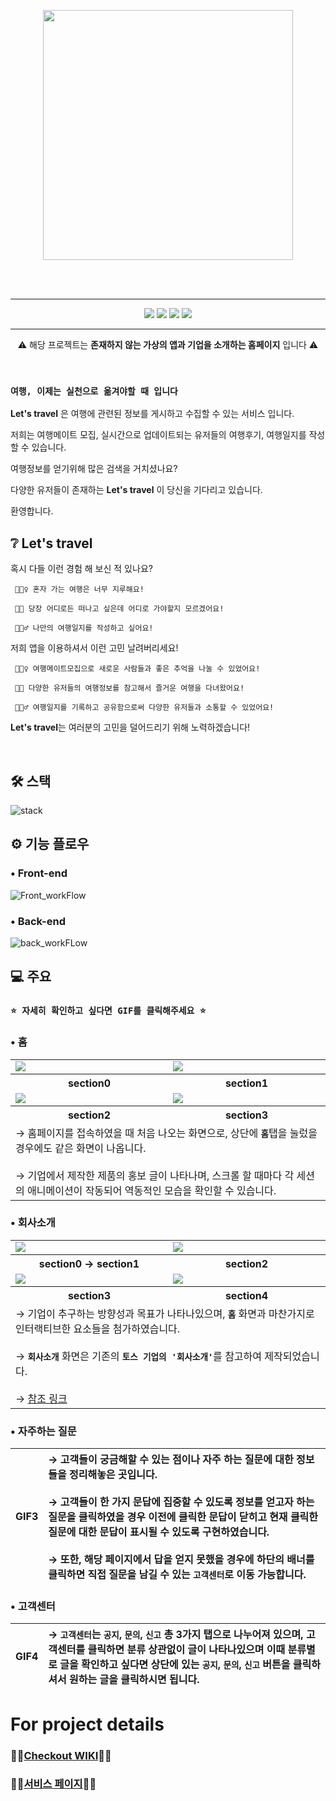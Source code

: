 <br><br>
<p align="center">
    <img width=400 src="https://github.com/psh0121/kukbi_frontendProject_self/assets/65241463/32231ad6-4b1c-49f5-8d51-cd05d283c5d0">
</p>
<br><br>

---
<p align="center">
<img src="https://img.shields.io/badge/Version-v 1.0.0-c86758?style=flat"> <img src="https://img.shields.io/badge/JAVA-v 18.0.2.1-blue?style=flat"> <img src="https://img.shields.io/badge/ORACLE-v%2011.2.0.2.0-F80000?style=flat"> <img src="https://img.shields.io/badge/Apache%20Tomcat-v%208.5-F8DC75?style=flat"> 
</p>

---

<p align="center">⚠️ 해당 프로젝트는 <b>존재하지 않는 가상의 앱과 기업을 소개하는 홈페이지</b> 입니다 ⚠️ </p>

<br>

### `여행, 이제는 실천으로 옮겨야할 때 입니다`

**Let's travel** 은 여행에 관련된 정보를 게시하고 수집할 수 있는 서비스 입니다.

저희는 여행메이트 모집, 실시간으로 업데이트되는 유저들의 여행후기, 여행일지를 작성할 수 있습니다.

여행정보를 얻기위해 많은 검색을 거치셨나요?

다양한 유저들이 존재하는 **Let's travel** 이 당신을 기다리고 있습니다.

환영합니다.

## ❔ Let's travel

혹시 다들 이런 경험 해 보신 적 있나요?

     🤦🏻‍♀️ 혼자 가는 여행은 너무 지루해요!

     🤦🏻 당장 어디로든 떠나고 싶은데 어디로 가야할지 모르겠어요!

     🤦🏻‍♂️ 나만의 여행일지를 작성하고 싶어요!

저희 앱을 이용하셔서 이런 고민 날려버리세요!

     🙋🏻‍♀️ 여행메이트모집으로 새로운 사람들과 좋은 추억을 나눌 수 있었어요!

     🙋🏻 다양한 유저들의 여행정보를 참고해서 즐거운 여행을 다녀왔어요!

     🙋🏻‍♂️ 여행일지를 기록하고 공유함으로써 다양한 유저들과 소통할 수 있었어요!

**Let's travel**는 여러분의 고민을 덜어드리기 위해 노력하겠습니다!

<br>

## 🛠 스택

![stack](https://github.com/psh0121/kukbi_project_self_use_jsp/assets/65241463/f1880ad2-abd8-4731-8743-667d0504f533)

## ⚙️ 기능 플로우

### • Front-end
![Front_workFlow](https://github.com/psh0121/kukbi_project_self_use_jsp/assets/65241463/f1543b70-7549-43fb-b80c-11a985b847f6)

### • Back-end
![back_workFLow](https://github.com/psh0121/kukbi_project_self_use_jsp/assets/65241463/48d464d2-c6de-42e1-a95f-f195fff4d153)

## 💻 주요

### ```⭐️ 자세히 확인하고 싶다면 GIF를 클릭해주세요 ⭐️```

### • 홈
<table>
     <tr>
          <td width="50%" ><img src="https://github.com/psh0121/kukbi_project_self_use_jsp/assets/65241463/3a8e9691-30c1-4997-b6f6-9e532658f185"></td>
          <td width="50%" ><img src="https://github.com/psh0121/kukbi_project_self_use_jsp/assets/65241463/a4553386-f828-4f73-b52e-761c10e69b65"></td>
     </tr>
     <tr>
          <th>section0</th>
          <th>section1</th>
     </tr>
     <tr>
          <td width="50%" ><img src="https://github.com/psh0121/kukbi_project_self_use_jsp/assets/65241463/c9f2a9bf-138e-4a23-9317-f050887087f6"></td>
          <td width="50%" ><img src="https://github.com/psh0121/kukbi_project_self_use_jsp/assets/65241463/2d5ba9b1-4693-4a63-b619-93a3fe51b2c2"></td>
     </tr>
     <tr>
          <th>section2</th>
          <th>section3</th>
     </tr>
     <tr>
          <td colspan="2">
               → 홈페이지를 접속하였을 때 처음 나오는 화면으로, 상단에 <code><b>홈</b></code>탭을 눌렀을 경우에도 같은 화면이 나옵니다. <br><br> → 기업에서 제작한 제품의 홍보 글이 나타나며, 스크롤 할 때마다 각 세션의 애니메이션이 작동되어 역동적인 모습을 확인할 수 있습니다.
          </td>
     </tr>
</table>

### • 회사소개
<table>
     <tr>
          <td width="50%" ><img src="https://github.com/psh0121/kukbi_project_self_use_jsp/assets/65241463/0a7ea2df-d6e5-4547-a130-b7ea57024acb"></td>
          <td width="50%" ><img src="https://github.com/psh0121/kukbi_project_self_use_jsp/assets/65241463/4c6c478c-fbf2-4ff0-9fbb-3c6d8bbeb5dc"></td>
     </tr>
     <tr>
          <th>section0 → section1</th>
          <th>section2</th>
     </tr>
     <tr>
          <td width="50%" ><img src="https://github.com/psh0121/kukbi_project_self_use_jsp/assets/65241463/039fd62d-6960-4c16-92a2-b099390300d7"></td>
          <td width="50%" ><img src="https://github.com/psh0121/kukbi_project_self_use_jsp/assets/65241463/e27a9dfb-202a-4e22-a57e-e825f4de964e"></td>
     </tr>
     <tr>
          <th>section3</th>
          <th>section4</th>
     </tr>
     <tr>
          <td colspan="2">
              → 기업이 추구하는 방향성과 목표가 나타나있으며, <code><b>홈</b></code> 화면과 마찬가지로 인터랙티브한 요소들을 첨가하였습니다. <br><br> → <code><b>회사소개</b></code> 화면은 기존의 <code><b>토스 기업의 '회사소개'</b></code>를 참고하여 제작되었습니다. <br><br> → <a href="https://toss.im/team">참조 링크</a>
          </td>
     </tr>
</table>


### • 자주하는 질문
|GIF3| → 고객들이 궁금해할 수 있는 점이나 자주 하는 질문에 대한 정보들을 정리해놓은 곳입니다. <br><br> → 고객들이 한 가지 문답에 집중할 수 있도록 정보를 얻고자 하는 질문을 클릭하였을 경우 이전에 클릭한 문답이 닫히고 현재 클릭한 질문에 대한 문답이 표시될 수 있도록 구현하였습니다. <br><br> → 또한, 해당 페이지에서 답을 얻지 못했을 경우에 하단의 배너를 클릭하면 직접 질문을 남길 수 있는 ```고객센터```로 이동 가능합니다.
|:---:|:---|

### • 고객센터
|GIF4| → ```고객센터```는 ```공지```, ```문의```, ```신고``` 총 3가지 탭으로 나누어져 있으며, 고객센터를 클릭하면 분류 상관없이 글이 나타나있으며 이때 분류별로 글을 확인하고 싶다면 상단에 있는 ```공지```, ```문의```, ```신고``` 버튼을 클릭하셔서 원하는 글을 클릭하시면 됩니다.
|:---:|:---|


# For project details
### 🧚‍♀[Checkout WIKI](https://github.com/codestates/naganda-client/wiki)🧚‍♂
### 🧚‍♀[서비스 페이지](https://naganda.tk)🧚‍♂

<br/><br/><br/><br/>